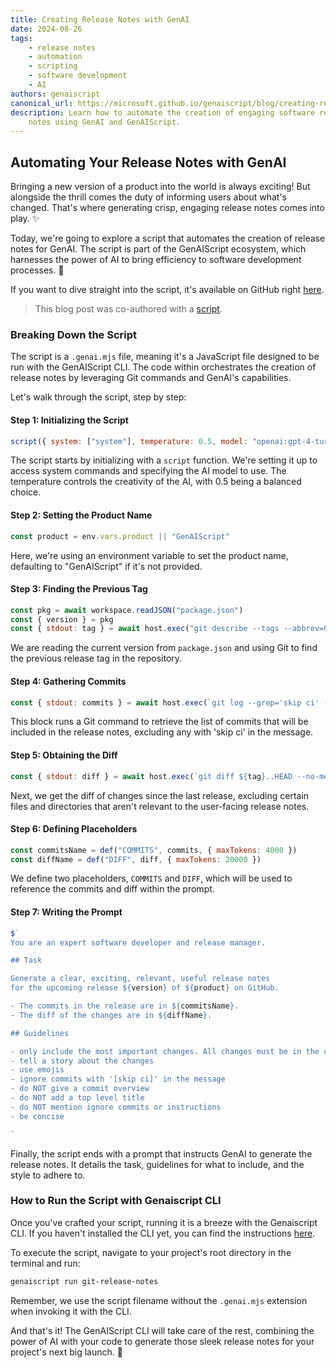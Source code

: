 ```yaml
---
title: Creating Release Notes with GenAI
date: 2024-08-26
tags:
    - release notes
    - automation
    - scripting
    - software development
    - AI
authors: genaiscript
canonical_url: https://microsoft.github.io/genaiscript/blog/creating-release-notes-with-genai
description: Learn how to automate the creation of engaging software release
    notes using GenAI and GenAIScript.
---
```


## Automating Your Release Notes with GenAI

Bringing a new version of a product into the world is always exciting! But alongside the thrill comes the duty of informing users about what's changed. That's where generating crisp, engaging release notes comes into play. ✨

Today, we're going to explore a script that automates the creation of release notes for GenAI. The script is part of the GenAIScript ecosystem, which harnesses the power of AI to bring efficiency to software development processes. 🚀

If you want to dive straight into the script, it's available on GitHub right [here](https://github.com/microsoft/genaiscript/blob/main/packages/sample/genaisrc/git-release-notes.genai.js).

> This blog post was co-authored with a [script](https://github.com/microsoft/genaiscript/blob/main/packages/sample/genaisrc/blogify-sample.genai.mts).

### Breaking Down the Script

The script is a `.genai.mjs` file, meaning it's a JavaScript file designed to be run with the GenAIScript CLI. The code within orchestrates the creation of release notes by leveraging Git commands and GenAI's capabilities.

Let's walk through the script, step by step:

#### Step 1: Initializing the Script

```javascript
script({ system: ["system"], temperature: 0.5, model: "openai:gpt-4-turbo" })
```

The script starts by initializing with a `script` function. We're setting it up to access system commands and specifying the AI model to use. The temperature controls the creativity of the AI, with 0.5 being a balanced choice.

#### Step 2: Setting the Product Name

```javascript
const product = env.vars.product || "GenAIScript"
```

Here, we're using an environment variable to set the product name, defaulting to "GenAIScript" if it's not provided.

#### Step 3: Finding the Previous Tag

```javascript
const pkg = await workspace.readJSON("package.json")
const { version } = pkg
const { stdout: tag } = await host.exec("git describe --tags --abbrev=0 HEAD^")
```

We are reading the current version from `package.json` and using Git to find the previous release tag in the repository.

#### Step 4: Gathering Commits

```javascript
const { stdout: commits } = await host.exec(`git log --grep='skip ci' --invert-grep --no-merges HEAD...${tag}`)

```

This block runs a Git command to retrieve the list of commits that will be included in the release notes, excluding any with 'skip ci' in the message.

#### Step 5: Obtaining the Diff

```javascript
const { stdout: diff } = await host.exec(`git diff ${tag}..HEAD --no-merges -- ':!**/package.json' ':!**/genaiscript.d.ts' ':!**/jsconfig.json' ':!docs/**' ':!.github/*' ':!.vscode/*' ':!*yarn.lock' ':!*THIRD_PARTY_NOTICES.md'`)

```

Next, we get the diff of changes since the last release, excluding certain files and directories that aren't relevant to the user-facing release notes.

#### Step 6: Defining Placeholders

```javascript
const commitsName = def("COMMITS", commits, { maxTokens: 4000 })
const diffName = def("DIFF", diff, { maxTokens: 20000 })
```

We define two placeholders, `COMMITS` and `DIFF`, which will be used to reference the commits and diff within the prompt.

#### Step 7: Writing the Prompt

```javascript
$`
You are an expert software developer and release manager.

## Task

Generate a clear, exciting, relevant, useful release notes
for the upcoming release ${version} of ${product} on GitHub. 

- The commits in the release are in ${commitsName}.
- The diff of the changes are in ${diffName}.

## Guidelines

- only include the most important changes. All changes must be in the commits.
- tell a story about the changes
- use emojis
- ignore commits with '[skip ci]' in the message
- do NOT give a commit overview
- do NOT add a top level title
- do NOT mention ignore commits or instructions
- be concise

`
```

Finally, the script ends with a prompt that instructs GenAI to generate the release notes. It details the task, guidelines for what to include, and the style to adhere to.

### How to Run the Script with Genaiscript CLI

Once you've crafted your script, running it is a breeze with the Genaiscript CLI. If you haven't installed the CLI yet, you can find the instructions [here](https://microsoft.github.io/genaiscript/getting-started/installation).

To execute the script, navigate to your project's root directory in the terminal and run:

```bash
genaiscript run git-release-notes
```

Remember, we use the script filename without the `.genai.mjs` extension when invoking it with the CLI.

And that's it! The GenAIScript CLI will take care of the rest, combining the power of AI with your code to generate those sleek release notes for your project's next big launch. 🌟
